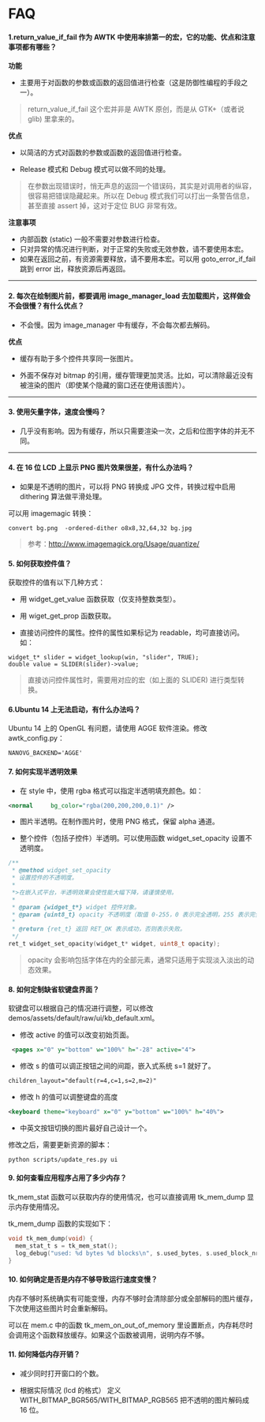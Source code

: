 # FAQ

#### 1.return\_value\_if\_fail 作为 AWTK 中使用率排第一的宏，它的功能、优点和注意事项都有哪些？

**功能**

* 主要用于对函数的参数或函数的返回值进行检查（这是防御性编程的手段之一）。

> return\_value\_if\_fail 这个宏并非是 AWTK 原创，而是从 GTK+（或者说 glib) 里拿来的。

**优点**

* 以简洁的方式对函数的参数或函数的返回值进行检查。

* Release 模式和 Debug 模式可以做不同的处理。

> 在参数出现错误时，悄无声息的返回一个错误码，其实是对调用者的纵容，很容易把错误隐藏起来。所以在 Debug 模式我们可以打出一条警告信息，甚至直接 assert 掉，这对于定位 BUG 非常有效。

**注意事项**

* 内部函数 (static) 一般不需要对参数进行检查。
* 只对异常的情况进行判断，对于正常的失败或无效参数，请不要使用本宏。
* 如果在返回之前，有资源需要释放，请不要用本宏。可以用 goto\_error\_if\_fail 跳到 error 出，释放资源后再返回。

---

#### 2. 每次在绘制图片前，都要调用 image\_manager\_load 去加载图片，这样做会不会很慢？有什么优点？

* 不会慢。因为 image\_manager 中有缓存，不会每次都去解码。

**优点**

* 缓存有助于多个控件共享同一张图片。

* 外面不保存对 bitmap 的引用，缓存管理更加灵活。比如，可以清除最近没有被渲染的图片（即使某个隐藏的窗口还在使用该图片）。

---

#### 3. 使用矢量字体，速度会慢吗？

* 几乎没有影响。因为有缓存，所以只需要渲染一次，之后和位图字体的并无不同。

---

#### 4. 在 16 位 LCD 上显示 PNG 图片效果很差，有什么办法吗？

* 如果是不透明的图片，可以将 PNG 转换成 JPG 文件，转换过程中启用 dithering 算法做平滑处理。

可以用 imagemagic 转换：
```
convert bg.png  -ordered-dither o8x8,32,64,32 bg.jpg
```
> 参考：http://www.imagemagick.org/Usage/quantize/

#### 5. 如何获取控件值？

获取控件的值有以下几种方式：

* 用 widget\_get\_value 函数获取（仅支持整数类型）。

* 用 wiget\_get\_prop 函数获取。

* 直接访问控件的属性。控件的属性如果标记为 readable，均可直接访问。如：

```
widget_t* slider = widget_lookup(win, "slider", TRUE);
double value = SLIDER(slider)->value;
```

> 直接访问控件属性时，需要用对应的宏（如上面的 SLIDER) 进行类型转换。

#### 6.Ubuntu 14 上无法启动，有什么办法吗？

Ubuntu 14 上的 OpenGL 有问题，请使用 AGGE 软件渲染。修改 awtk\_config.py：

```
NANOVG_BACKEND='AGGE'
```

#### 7. 如何实现半透明效果

* 在 style 中，使用 rgba 格式可以指定半透明填充颜色。如：

```xml
<normal     bg_color="rgba(200,200,200,0.1)" />
```

* 图片半透明。在制作图片时，使用 PNG 格式，保留 alpha 通道。

* 整个控件（包括子控件）半透明。可以使用函数 widget\_set\_opacity 设置不透明度。

```c
/**
 * @method widget_set_opacity
 * 设置控件的不透明度。
 * 
 *>在嵌入式平台，半透明效果会使性能大幅下降，请谨慎使用。
 * 
 * @param {widget_t*} widget 控件对象。
 * @param {uint8_t} opacity 不透明度（取值 0-255，0 表示完全透明，255 表示完全不透明）。
 *
 * @return {ret_t} 返回 RET_OK 表示成功，否则表示失败。
 */
ret_t widget_set_opacity(widget_t* widget, uint8_t opacity);
```

> opacity 会影响包括字体在内的全部元素，通常只适用于实现淡入淡出的动态效果。

#### 8. 如何定制缺省软键盘界面？

软键盘可以根据自己的情况进行调整，可以修改 demos/assets/default/raw/ui/kb_default.xml。

* 修改 active 的值可以改变初始页面。

```xml
 <pages x="0" y="bottom" w="100%" h="-28" active="4">
```

* 修改 s 的值可以调正按钮之间的间距，嵌入式系统 s=1 就好了。

```xml
children_layout="default(r=4,c=1,s=2,m=2)"
```

* 修改 h 的值可以调整键盘的高度

```xml
<keyboard theme="keyboard" x="0" y="bottom" w="100%" h="40%">
```

* 中英文按钮切换的图片最好自己设计一个。

修改之后，需要更新资源的脚本：

```
python scripts/update_res.py ui
```

#### 9. 如何查看应用程序占用了多少内存？

tk\_mem\_stat 函数可以获取内存的使用情况，也可以直接调用 tk\_mem\_dump 显示内存使用情况。

tk\_mem\_dump 函数的实现如下：

```c
void tk_mem_dump(void) {
  mem_stat_t s = tk_mem_stat();
  log_debug("used: %d bytes %d blocks\n", s.used_bytes, s.used_block_nr);
}
```

#### 10. 如何确定是否是内存不够导致运行速度变慢？

内存不够时系统确实有可能变慢，内存不够时会清除部分或全部解码的图片缓存，下次使用这些图片时会重新解码。

可以在 mem.c 中的函数 tk\_mem\_on\_out\_of\_memory 里设置断点，内存耗尽时会调用这个函数释放缓存。如果这个函数被调用，说明内存不够。

#### 11. 如何降低内存开销？

* 减少同时打开窗口的个数。

* 根据实际情况 (lcd 的格式） 定义 WITH\_BITMAP_BGR565/WITH\_BITMAP\_RGB565 把不透明的图片解码成 16 位。